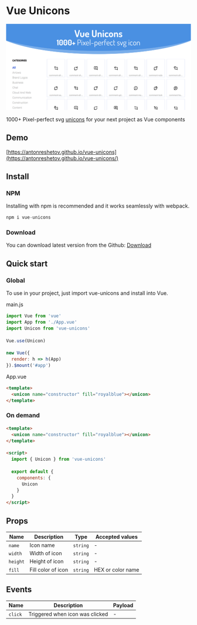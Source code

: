 # Vue Unicons

<img src="./src/assets/hero.png" alt="logo of vue-unicons repository">

1000+ Pixel-perfect svg [unicons](https://github.com/iconscout/unicons) for your next project as Vue components

## Demo

[https://antonreshetov.github.io/vue-unicons](https://antonreshetov.github.io/vue-unicons/)

## Install

### NPM

Installing with npm is recommended and it works seamlessly with webpack.

```js
npm i vue-unicons
```

### Download

You can download latest version from the Github: [Download](https://github.com/antonreshetov/vue-unicons)

## Quick start

### Global

To use in your project, just import vue-unicons and install into Vue.

main.js

```js
import Vue from 'vue'
import App from './App.vue'
import Unicon from 'vue-unicons'

Vue.use(Unicon)

new Vue({
  render: h => h(App)
}).$mount('#app')
```

App.vue

```html
<template>
  <unicon name="constructor" fill="royalblue"></unicon>
</template>
```

### On demand

```html
<template>
  <unicon name="constructor" fill="royalblue"></unicon>
</template>

<script>
  import { Unicon } from 'vue-unicons'

  export default {
    components: {
      Unicon
    }
  }
</script>
```

## Props

| Name        | Description        | Type     | Accepted values          |
| ----------- | ------------------ | -------- | ------------------------ |
| `name`      | Icon name          | `string` | -                        |
| `width`     | Width of icon      | `string` | -                        |
| `height`    | Height of icon     | `string` | -                        |
| `fill`      | Fill color of icon | `string` | HEX or color name        |

## Events

| Name    | Description                     | Payload |
| ------- | ------------------------------- | ------- |
| `click` | Triggered when icon was clicked | -       |
